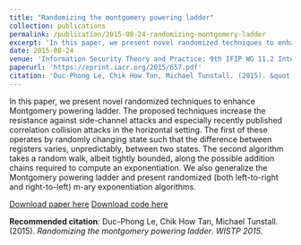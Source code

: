 ```yaml
---
title: "Randomizing the montgomery powering ladder"
collection: publications
permalink: /publication/2015-08-24-randomizing-montgomery-ladder
excerpt: 'In this paper, we present novel randomized techniques to enhance Montgomery powering ladder. The proposed techniques increase the resistance against side-channel attacks and especially recently published correlation collision attacks in the horizontal setting. '
date: 2015-08-24
venue: 'Information Security Theory and Practice: 9th IFIP WG 11.2 International Conference, WISTP 2015'
paperurl: 'https://eprint.iacr.org/2015/657.pdf'
citation: 'Duc-Phong Le, Chik How Tan, Michael Tunstall. (2015). &quot;Randomizing the montgomery powering ladder.&quot; <i>WISTP 2015</i>.'
---
```

In this paper, we present novel randomized techniques to enhance Montgomery powering ladder. The proposed techniques increase the resistance against side-channel attacks and especially recently published correlation collision attacks in the horizontal setting. The first of these operates by randomly changing state such that the difference between registers varies, unpredictably, between two states. The second algorithm takes a random walk, albeit tightly bounded, along the possible addition chains required to compute an exponentiation. We also generalize the Montgomery powering ladder and present randomized (both left-to-right and right-to-left) m-ary exponentiation algorithms.

[Download paper here](https://eprint.iacr.org/2015/657.pdf)
[Download code here](https://github.com/dple/randomized-montgomery)

**Recommended citation**: Duc-Phong Le, Chik How Tan, Michael Tunstall. (2015). *Randomizing the montgomery powering ladder*. <i>WISTP 2015.</i>